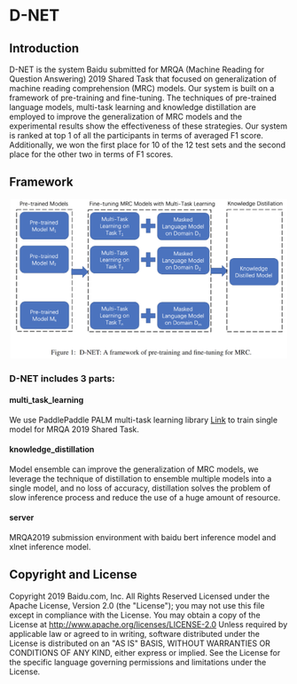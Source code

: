 # D-NET

## Introduction
D-NET is the system Baidu submitted for MRQA (Machine Reading for Question Answering) 2019 Shared Task that focused on generalization of machine reading comprehension (MRC) models. Our system is built on a framework of pre-training and fine-tuning. The techniques of pre-trained language models, multi-task learning and knowledge distillation are employed to improve the generalization of MRC models and the experimental results show the effectiveness of these strategies. Our system is ranked at top 1 of all the participants in terms of averaged F1 score. Additionally, we won the first place for 10 of the 12 test sets and the second place for the other two in terms of F1 scores.

## Framework

<p align="center">
<img src="./images/D-NET_framework.png" width="500">
</p>

### D-NET includes 3 parts: 
#### multi_task_learning
We use PaddlePaddle PALM multi-task learning library [Link](https://github.com/PaddlePaddle/PALM) to train single model for  MRQA 2019 Shared Task.

#### knowledge_distillation 
Model ensemble can improve the generalization of MRC models, we leverage the technique of distillation to ensemble multiple models into a single  model, and no loss of accuracy, distillation solves the problem of slow inference process and reduce the use of a huge amount of resource.

#### server
MRQA2019 submission environment with baidu bert inference model and xlnet inference model.


## Copyright and License
Copyright 2019 Baidu.com, Inc. All Rights Reserved Licensed under the Apache License, Version 2.0 (the "License"); you may not use this file except in compliance with the License. You may obtain a copy of the License at http://www.apache.org/licenses/LICENSE-2.0 Unless required by applicable law or agreed to in writing, software distributed under the License is distributed on an "AS IS" BASIS, WITHOUT WARRANTIES OR CONDITIONS OF ANY KIND, either express or implied. See the License for the specific language governing permissions and limitations under the License.
